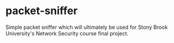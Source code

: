 packet-sniffer
==============

Simple packet sniffer which will ultimately be used for Stony Brook University's Network Security course final project.

